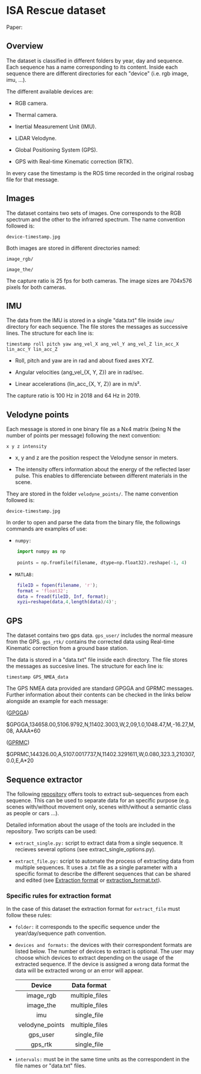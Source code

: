 # ISA Rescue dataset



Paper:

## Overview

The dataset is classified in different folders by year, day and sequence. 
Each sequence has a name corresponding to its content. Inside each sequence 
there are different directories for each "device" (i.e. rgb image, imu, ...).

The different available devices are:

* RGB camera.

* Thermal camera.

* Inertial Measurement Unit (IMU).

* LiDAR Velodyne.

* Global Positioning System (GPS).

* GPS with Real-time Kinematic correction (RTK).

In every case the timestamp is the ROS time recorded in the original rosbag file for that message.

## Images

The dataset contains two sets of images. One corresponds to the RGB spectrum and the other to the infrarred spectrum.
The name convention followed is:

    device-timestamp.jpg

Both images are stored in different directories named:

    image_rgb/

    image_the/

The capture ratio is 25 fps for both cameras. The image sizes are 704x576 pixels for both cameras.  

## IMU

The data from the IMU is stored in a single "data.txt" file inside `imu/` directory for each sequence. The file stores the messages as successive lines.
The structure for each line is:

    timestamp roll pitch yaw ang_vel_X ang_vel_Y ang_vel_Z lin_acc_X lin_acc_Y lin_acc_Z

- Roll, pitch and yaw are in rad and about fixed axes XYZ.

- Angular velocities (ang_vel_{X, Y, Z}) are in rad/sec.

- Linear accelerations (lin_acc_{X, Y, Z}) are in m/s².

The capture ratio is 100 Hz in 2018 and 64 Hz in 2019.

## Velodyne points

Each message is stored in one binary file as a Nx4 matrix (being N the number of points per message) following the next convention:

    x y z intensity

- x, y and z are the position respect the Velodyne sensor in meters.

- The intensity offers information about the energy of the reflected laser pulse. This enables to differenciate between different materials in the scene.

They are stored in the folder `velodyne_points/`. The name convention followed is:

    device-timestamp.jpg

In order to open and parse the data from the binary file, the followings commands are examples of use:

* `numpy:`

```python
    import numpy as np
    
    points = np.fromfile(filename, dtype=np.float32).reshape(-1, 4)
```

* `MATLAB:`

```matlab
    fileID = fopen(filename, 'r');
    format = 'float32';
    data = fread(fileID, Inf, format);
    xyzi=reshape(data,4,length(data)/4)';
```

## GPS

The dataset contains two gps data. `gps_user/` includes the normal measure from the GPS. `gps_rtk/` contains the corrected data using Real-time Kinematic correction from a ground base station.

The data is stored in a "data.txt" file inside each directory. The file stores the messages as succesive lines.
The structure for each line is:

    timestamp GPS_NMEA_data

The GPS NMEA data provided are standard GPGGA and GPRMC messages. Further information about their contents can be checked in the links below alongside an example for each message:

([GPGGA](https://docs.novatel.com/oem7/Content/Logs/GPGGA.htm)) 

$GPGGA,134658.00,5106.9792,N,11402.3003,W,2,09,1.0,1048.47,M,-16.27,M,08,
AAAA*60

([GPRMC](https://docs.novatel.com/oem7/Content/Logs/GPRMC.htm))

$GPRMC,144326.00,A,5107.0017737,N,11402.3291611,W,0.080,323.3,210307,0.0,E,A*20

## Sequence extractor

The following [repository](https://github.com/davdmc/extract_sequence) offers tools to extract sub-sequences from each sequence. This can be used to separate data for an specific purpose (e.g. scenes with/without movement only, scenes with/without a semantic class as people or cars ...).

Detailed information about the usage of the tools are included in the repository. Two scripts can be used:

- `extract_single.py:` script to extract data from a single sequence. It recieves several options (see extract_single_options.py).

- `extract_file.py:` script to automate the process of extracting data from multiple sequences. It uses a .txt file as a single parameter with a specific format to describe the different sequences that can be shared and edited (see [Extraction format](https://github.com/davdmc/extract_sequence#extraction-format) or [extraction_format.txt](https://github.com/davdmc/extract_sequence/blob/master/extraction_format.txt)).

### Specific rules for extraction format

In the case of this dataset the extraction format for `extract_file` must follow these rules:

- `folder:` it corresponds to the specific sequence under the year/day/sequence path convention.

- `devices and formats:` the devices with their correspondent formats are listed below. The number of devices to extract is optional. The user may choose which devices to extract depending on the usage of the extracted sequence. If the device is assigned a wrong data format the data will be extracted wrong or an error will appear.

    |      Device     |   Data format  |
    |:---------------:|:--------------:|
    |    image_rgb    | multiple_files |
    |    image_the    | multiple_files |
    |       imu       |   single_file  |
    | velodyne_points | multiple_files |
    |     gps_user    |   single_file  |
    |     gps_rtk     |   single_file  |

- `intervals:` must be in the same time units as the correspondent in the file names or "data.txt" files.